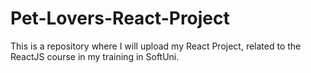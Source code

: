 # Pet-Lovers-React-Project
This is a repository where I will upload my React Project, related to the ReactJS course in my training in SoftUni.
